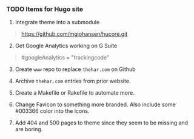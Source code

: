 ### TODO Items for Hugo site

1. Integrate theme into a submodule
> https://github.com/mgjohansen/hucore.git

2. Get Google Analytics working on G Suite
> #googleAnalytics = "trackingcode"

3. Create `www` repo to replace `thehar.com` on Github

4. Archive `thehar.com` entries from prior website.

5. Create a Makefile or Rakefile to automate more.

6. Change Favicon to something more branded. Also include some #003366 color into the icons.

7. Add 404 and 500 pages to theme since they seem to be missing and are boring.
